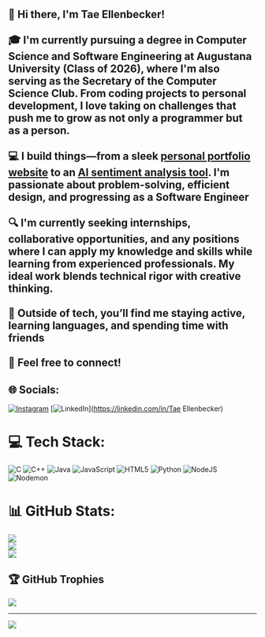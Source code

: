 ## 👋 Hi there, I'm Tae Ellenbecker!<br><br>🎓 I'm currently pursuing a degree in **Computer Science** and **Software Engineering** at Augustana University (Class of 2026), where I'm also serving as the **Secretary of the Computer Science Club**. From coding projects to personal development, I love taking on challenges that push me to grow as not only a programmer but as a person.<br><br>💻 I build things—from a sleek [personal portfolio website](https://taeellenbecker.github.io/) to an [AI sentiment analysis tool](https://github.com/TaeEllenbecker/AI-Sentiment). I'm passionate about **problem-solving**, **efficient design**, and progressing as a Software Engineer<br><br>🔍 I'm currently **seeking internships, collaborative opportunities, and any positions** where I can apply my knowledge and skills while learning from experienced professionals. My ideal work blends **technical rigor** with **creative thinking**.<br><br>🌱 Outside of tech, you’ll find me staying active, learning languages, and spending time with friends<br><br>🚀 Feel free to connect!

## 🌐 Socials:
[![Instagram](https://img.shields.io/badge/Instagram-%23E4405F.svg?logo=Instagram&logoColor=white)](https://instagram.com/tae.ellenbecker) [![LinkedIn](https://img.shields.io/badge/LinkedIn-%230077B5.svg?logo=linkedin&logoColor=white)](https://linkedin.com/in/Tae Ellenbecker) 

# 💻 Tech Stack:
![C](https://img.shields.io/badge/c-%2300599C.svg?style=for-the-badge&logo=c&logoColor=white) ![C++](https://img.shields.io/badge/c++-%2300599C.svg?style=for-the-badge&logo=c%2B%2B&logoColor=white) ![Java](https://img.shields.io/badge/java-%23ED8B00.svg?style=for-the-badge&logo=openjdk&logoColor=white) ![JavaScript](https://img.shields.io/badge/javascript-%23323330.svg?style=for-the-badge&logo=javascript&logoColor=%23F7DF1E) ![HTML5](https://img.shields.io/badge/html5-%23E34F26.svg?style=for-the-badge&logo=html5&logoColor=white) ![Python](https://img.shields.io/badge/python-3670A0?style=for-the-badge&logo=python&logoColor=ffdd54) ![NodeJS](https://img.shields.io/badge/node.js-6DA55F?style=for-the-badge&logo=node.js&logoColor=white) ![Nodemon](https://img.shields.io/badge/NODEMON-%23323330.svg?style=for-the-badge&logo=nodemon&logoColor=%BBDEAD)
# 📊 GitHub Stats:
![](https://github-readme-stats.vercel.app/api?username=TaeEllenbecker&theme=dark&hide_border=false&include_all_commits=true&count_private=true)<br/>
![](https://nirzak-streak-stats.vercel.app/?user=TaeEllenbecker&theme=dark&hide_border=false)<br/>
![](https://github-readme-stats.vercel.app/api/top-langs/?username=TaeEllenbecker&theme=dark&hide_border=false&include_all_commits=true&count_private=true&layout=compact)

## 🏆 GitHub Trophies
![](https://github-profile-trophy.vercel.app/?username=TaeEllenbecker&theme=radical&no-frame=false&no-bg=true&margin-w=4)

---
[![](https://visitcount.itsvg.in/api?id=TaeEllenbecker&icon=0&color=0)](https://visitcount.itsvg.in)
